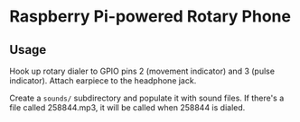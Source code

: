 # Raspberry Pi-powered Rotary Phone

## Usage

Hook up rotary dialer to GPIO pins 2 (movement indicator) and 3 (pulse
indicator). Attach earpiece to the headphone jack.

Create a `sounds/` subdirectory and populate it with sound files. If
there's a file called 258844.mp3, it will be called when 258844 is
dialed.
